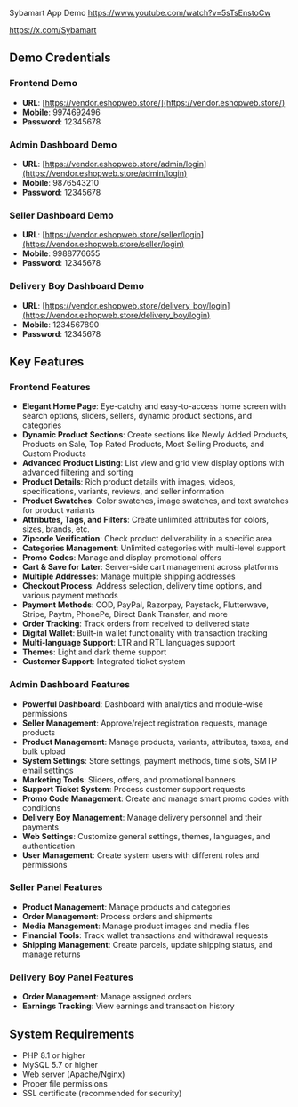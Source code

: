 Sybamart App Demo
https://www.youtube.com/watch?v=5sTsEnstoCw

https://x.com/Sybamart

## Demo Credentials

### Frontend Demo
- **URL**: [https://vendor.eshopweb.store/](https://vendor.eshopweb.store/)
- **Mobile**: 9974692496
- **Password**: 12345678

### Admin Dashboard Demo
- **URL**: [https://vendor.eshopweb.store/admin/login](https://vendor.eshopweb.store/admin/login)
- **Mobile**: 9876543210
- **Password**: 12345678

### Seller Dashboard Demo
- **URL**: [https://vendor.eshopweb.store/seller/login](https://vendor.eshopweb.store/seller/login)
- **Mobile**: 9988776655
- **Password**: 12345678

### Delivery Boy Dashboard Demo
- **URL**: [https://vendor.eshopweb.store/delivery_boy/login](https://vendor.eshopweb.store/delivery_boy/login)
- **Mobile**: 1234567890
- **Password**: 12345678

## Key Features

### Frontend Features
- **Elegant Home Page**: Eye-catchy and easy-to-access home screen with search options, sliders, sellers, dynamic product sections, and categories
- **Dynamic Product Sections**: Create sections like Newly Added Products, Products on Sale, Top Rated Products, Most Selling Products, and Custom Products
- **Advanced Product Listing**: List view and grid view display options with advanced filtering and sorting
- **Product Details**: Rich product details with images, videos, specifications, variants, reviews, and seller information
- **Product Swatches**: Color swatches, image swatches, and text swatches for product variants
- **Attributes, Tags, and Filters**: Create unlimited attributes for colors, sizes, brands, etc.
- **Zipcode Verification**: Check product deliverability in a specific area
- **Categories Management**: Unlimited categories with multi-level support
- **Promo Codes**: Manage and display promotional offers
- **Cart & Save for Later**: Server-side cart management across platforms
- **Multiple Addresses**: Manage multiple shipping addresses
- **Checkout Process**: Address selection, delivery time options, and various payment methods
- **Payment Methods**: COD, PayPal, Razorpay, Paystack, Flutterwave, Stripe, Paytm, PhonePe, Direct Bank Transfer, and more
- **Order Tracking**: Track orders from received to delivered state
- **Digital Wallet**: Built-in wallet functionality with transaction tracking
- **Multi-language Support**: LTR and RTL languages support
- **Themes**: Light and dark theme support
- **Customer Support**: Integrated ticket system

### Admin Dashboard Features
- **Powerful Dashboard**: Dashboard with analytics and module-wise permissions
- **Seller Management**: Approve/reject registration requests, manage products
- **Product Management**: Manage products, variants, attributes, taxes, and bulk upload
- **System Settings**: Store settings, payment methods, time slots, SMTP email settings
- **Marketing Tools**: Sliders, offers, and promotional banners
- **Support Ticket System**: Process customer support requests
- **Promo Code Management**: Create and manage smart promo codes with conditions
- **Delivery Boy Management**: Manage delivery personnel and their payments
- **Web Settings**: Customize general settings, themes, languages, and authentication
- **User Management**: Create system users with different roles and permissions

### Seller Panel Features
- **Product Management**: Manage products and categories
- **Order Management**: Process orders and shipments
- **Media Management**: Manage product images and media files
- **Financial Tools**: Track wallet transactions and withdrawal requests
- **Shipping Management**: Create parcels, update shipping status, and manage returns

### Delivery Boy Panel Features
- **Order Management**: Manage assigned orders
- **Earnings Tracking**: View earnings and transaction history

## System Requirements

- PHP 8.1 or higher
- MySQL 5.7 or higher
- Web server (Apache/Nginx)
- Proper file permissions
- SSL certificate (recommended for security)
